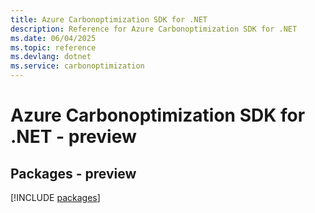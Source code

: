 ```yaml
---
title: Azure Carbonoptimization SDK for .NET
description: Reference for Azure Carbonoptimization SDK for .NET
ms.date: 06/04/2025
ms.topic: reference
ms.devlang: dotnet
ms.service: carbonoptimization
---
```

# Azure Carbonoptimization SDK for .NET - preview
## Packages - preview
[!INCLUDE [packages](carbonoptimization-index.md)]